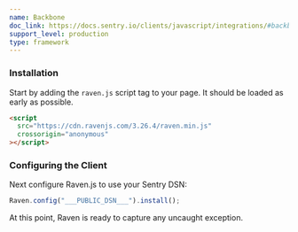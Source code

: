 ```yaml
---
name: Backbone
doc_link: https://docs.sentry.io/clients/javascript/integrations/#backbone
support_level: production
type: framework
---
```


### Installation

Start by adding the `raven.js` script tag to your page. It should be loaded as early as possible.

```html
<script
  src="https://cdn.ravenjs.com/3.26.4/raven.min.js"
  crossorigin="anonymous"
></script>
```

### Configuring the Client

Next configure Raven.js to use your Sentry DSN:

```javascript
Raven.config("___PUBLIC_DSN___").install();
```

At this point, Raven is ready to capture any uncaught exception.

<!-- TODO-ADD-VERIFICATION-EXAMPLE -->
